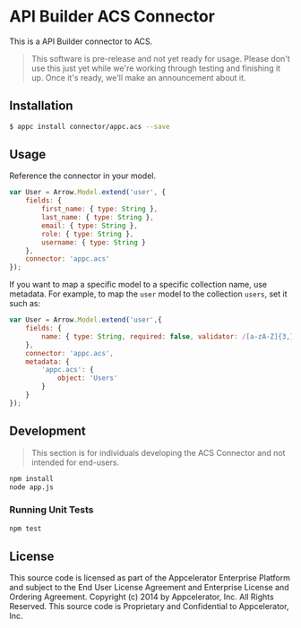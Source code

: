 # API Builder ACS Connector

This is a API Builder connector to ACS.

> This software is pre-release and not yet ready for usage. Please don't use
  this just yet while we're working through testing and finishing it up. Once
  it's ready, we'll make an announcement about it.

## Installation

```bash
$ appc install connector/appc.acs --save
```

## Usage

Reference the connector in your model.

```javascript
var User = Arrow.Model.extend('user', {
	fields: {
		first_name: { type: String },
		last_name: { type: String },
		email: { type: String },
		role: { type: String },
		username: { type: String }
	},
	connector: 'appc.acs'
});
```

If you want to map a specific model to a specific collection name, use metadata.
For example, to map the `user` model to the collection `users`, set it such as:

```javascript
var User = Arrow.Model.extend('user',{
	fields: {
		name: { type: String, required: false, validator: /[a-zA-Z]{3,}/ }
	},
	connector: 'appc.acs',
	metadata: {
		'appc.acs': {
			object: 'Users'
		}
	}
});
```

## Development

> This section is for individuals developing the ACS Connector and not intended
  for end-users.

```bash
npm install
node app.js
```

### Running Unit Tests

```bash
npm test
```

## License

This source code is licensed as part of the Appcelerator Enterprise Platform and
subject to the End User License Agreement and Enterprise License and Ordering
Agreement. Copyright (c) 2014 by Appcelerator, Inc. All Rights Reserved. This
source code is Proprietary and Confidential to Appcelerator, Inc.
